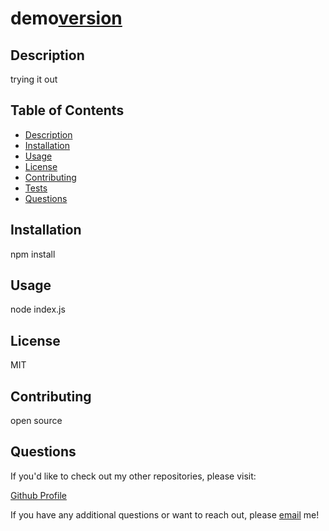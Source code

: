 # demo[version](https://img.shields.io/badge/version-1.0.0-blue)

## Description

trying it out

## Table of Contents

- [Description](#description)
- [Installation](#installation)
- [Usage](#usage)
- [License](#license)
- [Contributing](#contributing)
- [Tests](#tests)
- [Questions](#questions)

## Installation

npm install

## Usage

node index.js

## License

MIT

## Contributing

open source

## Questions

If you'd like to check out my other repositories, please visit:

[Github Profile](https://github.com/vivianaarenas)

If you have any additional questions or want to reach out, please [email](mailto:vivianaarenas@gmail.com) me!
